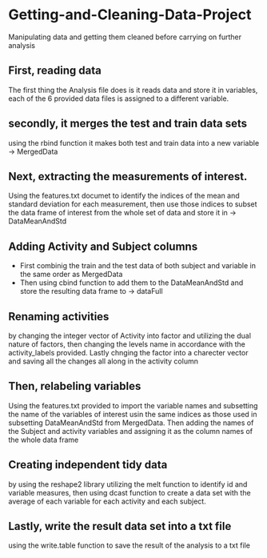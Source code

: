 # Getting-and-Cleaning-Data-Project
Manipulating data and getting them cleaned before carrying on further analysis

## First, reading data
The first thing the Analysis file does is it reads data and store it in variables, each of the 6 provided data files is assigned to a different variable.

## secondly, it merges the test and train data sets
using the rbind function it makes both test and train data into a new variable -> MergedData

## Next, extracting  the measurements of interest. 
Using the features.txt documet to identify the indices of the mean and standard deviation for each measurement, then use those indices to subset the data frame of interest from the whole set of data and store it in -> DataMeanAndStd

## Adding Activity and Subject columns
* First combinig the train and the test data of both subject and variable in the same order as MergedData
* Then using cbind function to add them to the DataMeanAndStd and store the resulting data frame to -> dataFull

## Renaming activities
by changing the integer vector of Activity into factor and utilizing the dual nature of factors, then changing the levels name in accordance with the activity_labels provided. Lastly chnging the factor into a charecter vector and saving all the changes all along in the activity column

## Then, relabeling variables
Using the features.txt provided to import the variable names and subsetting the name of the variables of interest usin the same indices as those used in subsetting DataMeanAndStd from MergedData. Then adding the names of the Subject and activity variables and assigning it as the column names of the whole data frame

## Creating independent tidy data
by using the reshape2 library utilizing the melt function to identify id and variable measures, then using dcast function to create a data set with the average of each variable for each activity and each subject.

## Lastly, write the result data set into a txt file
using the write.table function to save the result of the analysis to a txt file


